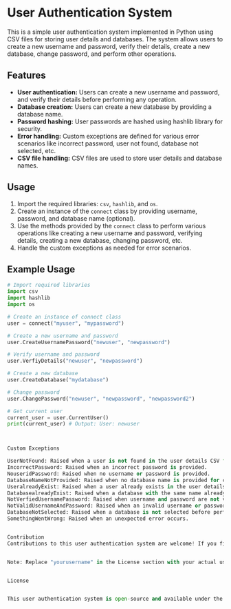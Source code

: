 # User Authentication System

This is a simple user authentication system implemented in Python using CSV files for storing user details and databases. The system allows users to create a new username and password, verify their details, create a new database, change password, and perform other operations.

## Features

- **User authentication:** Users can create a new username and password, and verify their details before performing any operation.
- **Database creation:** Users can create a new database by providing a database name.
- **Password hashing:** User passwords are hashed using hashlib library for security.
- **Error handling:** Custom exceptions are defined for various error scenarios like incorrect password, user not found, database not selected, etc.
- **CSV file handling:** CSV files are used to store user details and database names.

## Usage

1. Import the required libraries: `csv`, `hashlib`, and `os`.
2. Create an instance of the `connect` class by providing username, password, and database name (optional).
3. Use the methods provided by the `connect` class to perform various operations like creating a new username and password, verifying details, creating a new database, changing password, etc.
4. Handle the custom exceptions as needed for error scenarios.

## Example Usage

```python
# Import required libraries
import csv
import hashlib
import os

# Create an instance of connect class
user = connect("myuser", "mypassword")

# Create a new username and password
user.CreateUsernamePassword("newuser", "newpassword")

# Verify username and password
user.VerfiyDetails("newuser", "newpassword")

# Create a new database
user.CreateDatabase("mydatabase")

# Change password
user.ChangePassword("newuser", "newpassword", "newpassword2")

# Get current user
current_user = user.CurrentUser()
print(current_user) # Output: User: newuser



Custom Exceptions

UserNotFound: Raised when a user is not found in the user details CSV file.
IncorrectPassword: Raised when an incorrect password is provided.
NouseridPassword: Raised when no username or password is provided.
DatabaseNameNotProvided: Raised when no database name is provided for creating a new database.
UseralreadyExist: Raised when a user already exists in the user details CSV file.
DatabasealreadyExist: Raised when a database with the same name already exists.
NotVerfiedUsernamePassword: Raised when username and password are not verified.
NotValidUsernameAndPassword: Raised when an invalid username or password is provided.
DatabaseNotSelected: Raised when a database is not selected before performing an operation.
SomethingWentWrong: Raised when an unexpected error occurs.


Contribution
Contributions to this user authentication system are welcome! If you find any issues or have suggestions for improvements, please feel free to create a pull request or open an issue.


Note: Replace "yourusername" in the License section with your actual username or organization name if you use a different one.


License


This user authentication system is open-source and available under the MIT License.